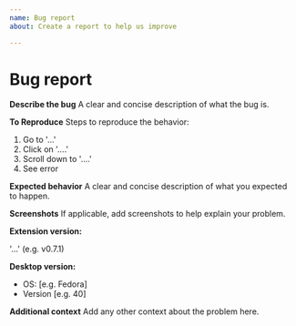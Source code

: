 ```yaml
---
name: Bug report
about: Create a report to help us improve

---
```


# Bug report

**Describe the bug**
A clear and concise description of what the bug is.

**To Reproduce**
Steps to reproduce the behavior:

1. Go to '...'
2. Click on '....'
3. Scroll down to '....'
4. See error

**Expected behavior**
A clear and concise description of what you expected to happen.

**Screenshots**
If applicable, add screenshots to help explain your problem.

**Extension version:**

'...' (e.g. v0.7.1)

**Desktop version:**

- OS: [e.g. Fedora]
- Version [e.g. 40]

**Additional context**
Add any other context about the problem here.
